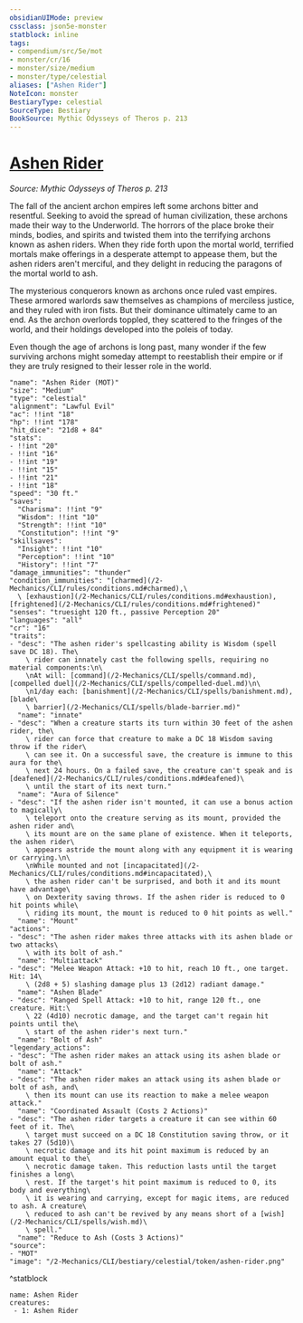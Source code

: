 ```yaml
---
obsidianUIMode: preview
cssclass: json5e-monster
statblock: inline
tags:
- compendium/src/5e/mot
- monster/cr/16
- monster/size/medium
- monster/type/celestial
aliases: ["Ashen Rider"]
NoteIcon: monster
BestiaryType: celestial
SourceType: Bestiary
BookSource: Mythic Odysseys of Theros p. 213
---
```

# [Ashen Rider](2-Mechanics/CLI/bestiary/celestial/ashen-rider-mot.md)
*Source: Mythic Odysseys of Theros p. 213*  

The fall of the ancient archon empires left some archons bitter and resentful. Seeking to avoid the spread of human civilization, these archons made their way to the Underworld. The horrors of the place broke their minds, bodies, and spirits and twisted them into the terrifying archons known as ashen riders. When they ride forth upon the mortal world, terrified mortals make offerings in a desperate attempt to appease them, but the ashen riders aren't merciful, and they delight in reducing the paragons of the mortal world to ash.

The mysterious conquerors known as archons once ruled vast empires. These armored warlords saw themselves as champions of merciless justice, and they ruled with iron fists. But their dominance ultimately came to an end. As the archon overlords toppled, they scattered to the fringes of the world, and their holdings developed into the poleis of today.

Even though the age of archons is long past, many wonder if the few surviving archons might someday attempt to reestablish their empire or if they are truly resigned to their lesser role in the world.

```statblock
"name": "Ashen Rider (MOT)"
"size": "Medium"
"type": "celestial"
"alignment": "Lawful Evil"
"ac": !!int "18"
"hp": !!int "178"
"hit_dice": "21d8 + 84"
"stats":
- !!int "20"
- !!int "16"
- !!int "19"
- !!int "15"
- !!int "21"
- !!int "18"
"speed": "30 ft."
"saves":
  "Charisma": !!int "9"
  "Wisdom": !!int "10"
  "Strength": !!int "10"
  "Constitution": !!int "9"
"skillsaves":
  "Insight": !!int "10"
  "Perception": !!int "10"
  "History": !!int "7"
"damage_immunities": "thunder"
"condition_immunities": "[charmed](/2-Mechanics/CLI/rules/conditions.md#charmed),\
  \ [exhaustion](/2-Mechanics/CLI/rules/conditions.md#exhaustion), [frightened](/2-Mechanics/CLI/rules/conditions.md#frightened)"
"senses": "truesight 120 ft., passive Perception 20"
"languages": "all"
"cr": "16"
"traits":
- "desc": "The ashen rider's spellcasting ability is Wisdom (spell save DC 18). The\
    \ rider can innately cast the following spells, requiring no material components:\n\
    \nAt will: [command](/2-Mechanics/CLI/spells/command.md), [compelled duel](/2-Mechanics/CLI/spells/compelled-duel.md)\n\
    \n1/day each: [banishment](/2-Mechanics/CLI/spells/banishment.md), [blade\
    \ barrier](/2-Mechanics/CLI/spells/blade-barrier.md)"
  "name": "innate"
- "desc": "When a creature starts its turn within 30 feet of the ashen rider, the\
    \ rider can force that creature to make a DC 18 Wisdom saving throw if the rider\
    \ can see it. On a successful save, the creature is immune to this aura for the\
    \ next 24 hours. On a failed save, the creature can't speak and is [deafened](/2-Mechanics/CLI/rules/conditions.md#deafened)\
    \ until the start of its next turn."
  "name": "Aura of Silence"
- "desc": "If the ashen rider isn't mounted, it can use a bonus action to magically\
    \ teleport onto the creature serving as its mount, provided the ashen rider and\
    \ its mount are on the same plane of existence. When it teleports, the ashen rider\
    \ appears astride the mount along with any equipment it is wearing or carrying.\n\
    \nWhile mounted and not [incapacitated](/2-Mechanics/CLI/rules/conditions.md#incapacitated),\
    \ the ashen rider can't be surprised, and both it and its mount have advantage\
    \ on Dexterity saving throws. If the ashen rider is reduced to 0 hit points while\
    \ riding its mount, the mount is reduced to 0 hit points as well."
  "name": "Mount"
"actions":
- "desc": "The ashen rider makes three attacks with its ashen blade or two attacks\
    \ with its bolt of ash."
  "name": "Multiattack"
- "desc": "Melee Weapon Attack: +10 to hit, reach 10 ft., one target. Hit: 14\
    \ (2d8 + 5) slashing damage plus 13 (2d12) radiant damage."
  "name": "Ashen Blade"
- "desc": "Ranged Spell Attack: +10 to hit, range 120 ft., one creature. Hit:\
    \ 22 (4d10) necrotic damage, and the target can't regain hit points until the\
    \ start of the ashen rider's next turn."
  "name": "Bolt of Ash"
"legendary_actions":
- "desc": "The ashen rider makes an attack using its ashen blade or bolt of ash."
  "name": "Attack"
- "desc": "The ashen rider makes an attack using its ashen blade or bolt of ash, and\
    \ then its mount can use its reaction to make a melee weapon attack."
  "name": "Coordinated Assault (Costs 2 Actions)"
- "desc": "The ashen rider targets a creature it can see within 60 feet of it. The\
    \ target must succeed on a DC 18 Constitution saving throw, or it takes 27 (5d10)\
    \ necrotic damage and its hit point maximum is reduced by an amount equal to the\
    \ necrotic damage taken. This reduction lasts until the target finishes a long\
    \ rest. If the target's hit point maximum is reduced to 0, its body and everything\
    \ it is wearing and carrying, except for magic items, are reduced to ash. A creature\
    \ reduced to ash can't be revived by any means short of a [wish](/2-Mechanics/CLI/spells/wish.md)\
    \ spell."
  "name": "Reduce to Ash (Costs 3 Actions)"
"source":
- "MOT"
"image": "/2-Mechanics/CLI/bestiary/celestial/token/ashen-rider.png"
```
^statblock

```encounter-table
name: Ashen Rider
creatures:
 - 1: Ashen Rider
```